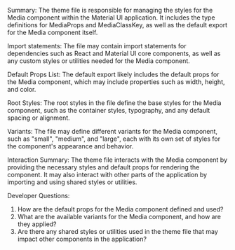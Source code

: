Summary:
The theme file is responsible for managing the styles for the Media component within the Material UI application. It includes the type definitions for MediaProps and MediaClassKey, as well as the default export for the Media component itself.

Import statements:
The file may contain import statements for dependencies such as React and Material UI core components, as well as any custom styles or utilities needed for the Media component.

Default Props List:
The default export likely includes the default props for the Media component, which may include properties such as width, height, and color.

Root Styles:
The root styles in the file define the base styles for the Media component, such as the container styles, typography, and any default spacing or alignment.

Variants:
The file may define different variants for the Media component, such as "small", "medium", and "large", each with its own set of styles for the component's appearance and behavior.

Interaction Summary:
The theme file interacts with the Media component by providing the necessary styles and default props for rendering the component. It may also interact with other parts of the application by importing and using shared styles or utilities.

Developer Questions:
1. How are the default props for the Media component defined and used?
2. What are the available variants for the Media component, and how are they applied?
3. Are there any shared styles or utilities used in the theme file that may impact other components in the application?